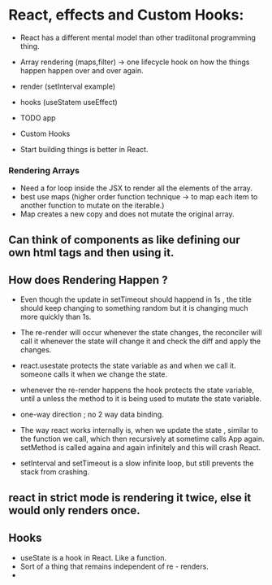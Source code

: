 # React, effects and Custom Hooks:
- React has a different mental model than other tradiitonal programming thing.
- Array rendering (maps,filter) -> one lifecycle hook  on how the things happen happen over and over again.
- render (setInterval example)
- hooks (useStatem useEffect)
- TODO app
- Custom Hooks 

- Start building things is better in React.

### Rendering Arrays 
- Need a for loop inside the JSX to render all the elements of the array.
- best use maps (higher order function technique -> to map each item to another function to mutate on the iterable.)
- Map creates a new copy and does not mutate the original array.

## Can think of components as like defining our own html tags and then using it.

## How does Rendering Happen ?
- Even though the update in setTimeout should happend in 1s , the title should keep changing to something random but it is changing much more quickly than 1s.
- The re-render will occur whenever the state changes, the reconciler will call it whenever the state will change it and check the diff and apply the changes.
- react.usestate protects the state variable as and when we call it. someone calls it when we change the state.

- whenever the re-render happens the hook protects the state variable, until a unless the method to it is being used to mutate the state variable.
- one-way direction ; no 2 way data binding.

- The way react works internally is, when we update the state , similar to the function we call, which then recursively at sometime calls App again. setMethod is called againa and again infinitely and this will crash React.

- setInterval and setTimeout is a slow infinite loop, but still prevents the stack from crashing.

## react in strict mode is rendering it twice, else it would only renders once.

## Hooks 

- useState is a hook in React. Like a function.
- Sort of a thing that remains independent of re - renders.
- 